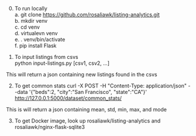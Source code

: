 0) To run locally <br>
a. git clone https://github.com/rosaliawk/listing-analytics.git <br>
b. mkdir venv <br>
c. cd venv <br>
d. virtualevn venv <br>
e. . venv/bin/activate <br>
f. pip install Flask 


1) To input listings from csvs <br>
python input-listings.py [csv1, csv2, ...]

This will return a json containing new listings found in the csvs


2) To get common stats
curl -X POST  -H "Content-Type: application/json" --data '{"beds":2, "city":"San Francisco", "state":"CA"}' http://127.0.0.1:5000/dataset/common_stats/

This is will return a json containing mean, std, min, max, and mode


3) To get Docker image, look up rosaliawk/listing-analytics and rosaliawk/nginx-flask-sqlite3

